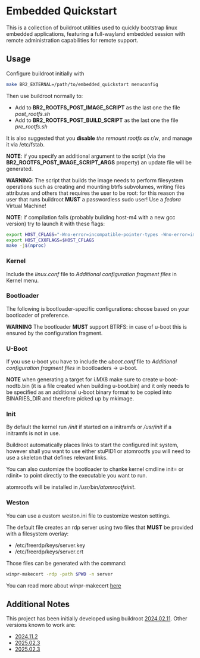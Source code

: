 # Embedded Quickstart

This is a collection of buildroot utilities used to quickly bootstrap linux embedded
applications, featuring a full-wayland embedded session with remote administration
capabilities for remote support.

## Usage

Configure buildroot initially with

```sh
make BR2_EXTERNAL=/path/to/embedded_quickstart menuconfig
```

Then use buildroot normally to:
  - Add to __BR2_ROOTFS_POST_IMAGE_SCRIPT__ as the last one the file *post_rootfs.sh*
  - Add to __BR2_ROOTFS_POST_BUILD_SCRIPT__ as the last one the file *pre_rootfs.sh*

It is also suggested that you __disable__ *the remount rootfs as r/w*, and manage it via /etc/fstab.

__NOTE__: if you specify an additional argument to the script (via the __BR2_ROOTFS_POST_IMAGE_SCRIPT_ARGS__ property) an update file will be generated.

__WARNING__: The script that builds the image needs to perform filesystem operations such as creating
and mounting btrfs subvolumes, writing files attributes and others that requires the user to be root:
for this reason the user that runs buildroot __MUST__ a passwordless sudo user! Use a *fedora* Virtual Machine!

__NOTE__: if compilation fails (probably building host-m4 with a new gcc version) try to launch it with these flags:

```sh
export HOST_CFLAGS="-Wno-error=incompatible-pointer-types -Wno-error=implicit-function-declaration -Wno-error=format-overflow=  -Wno-int-conversion -Wno-attributes -std=gnu17"
export HOST_CXXFLAGS=$HOST_CFLAGS
make -j$(nproc)
```

### Kernel

Include the *linux.conf* file to *Additional configuration fragment files* in Kernel menu.

### Bootloader

The following is bootloader-specific configurations: choose based on your bootloader of preference.

__WARNING__ The bootloader __MUST__ support BTRFS: in case of u-boot this is ensured by the configuration fragment.

### U-Boot

If you use u-boot you have to include the *uboot.conf* file to *Additional configuration fragment files* in
bootloaders -> u-boot.

__NOTE__ when generating a target for i.MX8 make sure to create u-boot-nodtb.bin (it is a file created when building u-boot.bin)
and it only needs to be specified as an additional u-boot binary format to be copied into BINARIES_DIR and therefore picked up
by mkimage.

### Init

By default the kernel run */init* if started on a initramfs or */usr/init* if a initramfs is not in use.

Buildroot automatically places links to start the configured init system, however shall you want to use either stuPID1 or
atomrootfs you will need to use a skeleton that defines relevant links.

You can also customize the bootloader to chanke kernel cmdline init= or rdinit= to point directly to the executable you want to run.

atomrootfs will be installed in */usr/bin/atomrootfsinit*.

### Weston

You can use a custom weston.ini file to customize weston settings.

The default file creates an rdp server using two files that __MUST__ be provided with a filesystem overlay:

  - /etc/freerdp/keys/server.key
  - /etc/freerdp/keys/server.crt

Those files can be generated with the command:

```sh
winpr-makecert -rdp -path $PWD -n server
```

You can read more about winpr-makecert [here](https://manpages.debian.org/testing/winpr-utils/winpr-makecert.1.en.html)

## Additional Notes

This project has been initially developed using buildroot [2024.02.11](https://buildroot.org/downloads/buildroot-2024.02.11.tar.gz).
Other versions known to work are:
  - [2024.11.2](https://buildroot.org/downloads/buildroot-2024.11.2.tar.gz)
  - [2025.02.3](https://buildroot.org/downloads/buildroot-2025.02.3.tar.gz)
  - [2025.02.3](https://buildroot.org/downloads/buildroot-2025.05.tar.gz)
